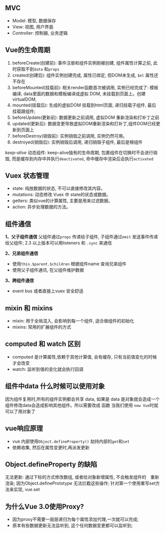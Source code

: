 ## MVC
  - Model: 模型, 数据保存
  - View: 视图, 用户界面
  - Controller: 控制器, 业务逻辑
　

## Vue的生命周期
  1. beforeCreate(创建前): 事件注册和组件实例刚被创建, 组件属性计算之前, 此时获取不到`data` 和`props`
  2. created(创建后): 组件实例创建完成, 属性已绑定, 但DOM未生成, `$el` 属性还不存在
  3. beforeMounted(挂载前): 相关render函数首次被调用, 实例已经完成了: 模板编译, data里面的数据和模板编译成虚拟 DOM, 未挂载到页面上。创建virtualDOM,
  4. mounted(挂载后): 生成的虚拟DOM 挂载到html页面, 递归挂载子组件, 最后挂载跟组件;
  5. beforeUpdate(更新前): 数据更新之前调用, 虚拟DOM 重新渲染和打补丁之前
  6. updated(更新后): 数据变更导致虚拟DOM重新渲染和打补丁,组件DOM已经更新到页面上
  7. beforeDestroy(销毁前): 实例销毁之前调用, 实例仍然可用。
  8. destroyed(销毁后): 实例销毁后调用, 递归销毁子组件, 最后是根组件
   
  *keep-alive*
  动态组件: keep-alive独有的生命周期, 包裹组件在切换时不会进行销毁, 而是缓存到内存中并执行`deactivated`, 命中缓存中渲染后会执行`activated`


## Vuex 状态管理

  - state: 纯放数据的状态, 不可以直接修改其内容。
  - mutations: 动态修改 Vuex 中 state的状态或数据。
  - getters: 类似vue的计算属性, 主要是用来过滤数据。
  - action: 异步处理数据的方法。

## 组件通信
**1、父子组件通信**
    父组件通过`props` 传递给子组件, 子组件通过`emit` 发送事件传递给父组件;
    2.3 以上版本可以用listeners 和 `.sync` 来通信
  
**2、兄弟组件通信**
  - 使用`this.$parent.$children` 根据组件name 查询兄弟组件
  - 使用父子组件通讯, 在父组件维护数据

**3、跨组件通信**
  - event bus 或者直接上vuex 安全舒适

## mixin 和 mixins
  - mixin: 用于全局混入, 会影响到每一个组件, 适合做组件的初始化
  - mixins: 常用的扩展组件的方式

## computed 和 watch 区别
  - computed 是计算属性,依赖于其他计算值, 会有缓存, 只有当前值变化的时候才会改变
  - watch: 监听到值的变化就会执行回调

## 组件中data 什么时候可以使用对象
  因为组件复用时,所有的组件实例都会共享 data, 如果是 data 是对象就会造成一个组件修改data会造成影响其他组件。所以需要改成 函数
  当我们使用 `new Vue`时就可以了用对象了


## vue响应原理
  - vue 内部使用`Object.defineProperty()` 劫持内部的`get`和`set`
  - 依赖收集, 然后在属性变更时,再派发更新

## Object.defineProperty 的缺陷
  无法更新: 通过下标的方式修改数组, 或者给对象新增属性, 不会触发组件的　重新渲染;
  因为Object.definePrototype 无法拦截这些操作;
  针对第一个使用重写set方法来实现, vue.set

## 为什么Vue 3.0使用Proxy?
  - 因为proxy不需要一层层递归为每个属性添加代理,一次就可以完成;
  - 原本有些数据更新无法监听到, 这个任何数据变更都可以监听到;


